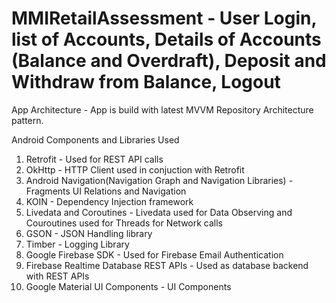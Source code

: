 # MMIRetailAssessment - User Login, list of Accounts, Details of Accounts (Balance and Overdraft), Deposit and Withdraw from Balance, Logout

App Architecture - App is build with latest MVVM Repository Architecture pattern.

Android Components and Libraries Used
1. Retrofit - Used for REST API calls
2. OkHttp - HTTP Client used in conjuction with Retrofit
3. Android Navigation(Navigation Graph and Navigation Libraries) - Fragments UI Relations and Navigation 
4. KOIN - Dependency Injection framework
5. Livedata and Coroutines - Livedata used for Data Observing and Couroutines used for Threads for Network calls 
6. GSON - JSON Handling library
7. Timber - Logging Library
8. Google Firebase SDK - Used for Firebase Email Authentication
9. Firebase Realtime Database REST APIs - Used as database backend with REST APIs
10. Google Material UI Components - UI Components
